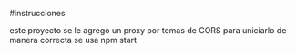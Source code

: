 #instrucciones

este proyecto se le agrego un proxy por temas de CORS para uniciarlo de manera correcta se usa npm start

